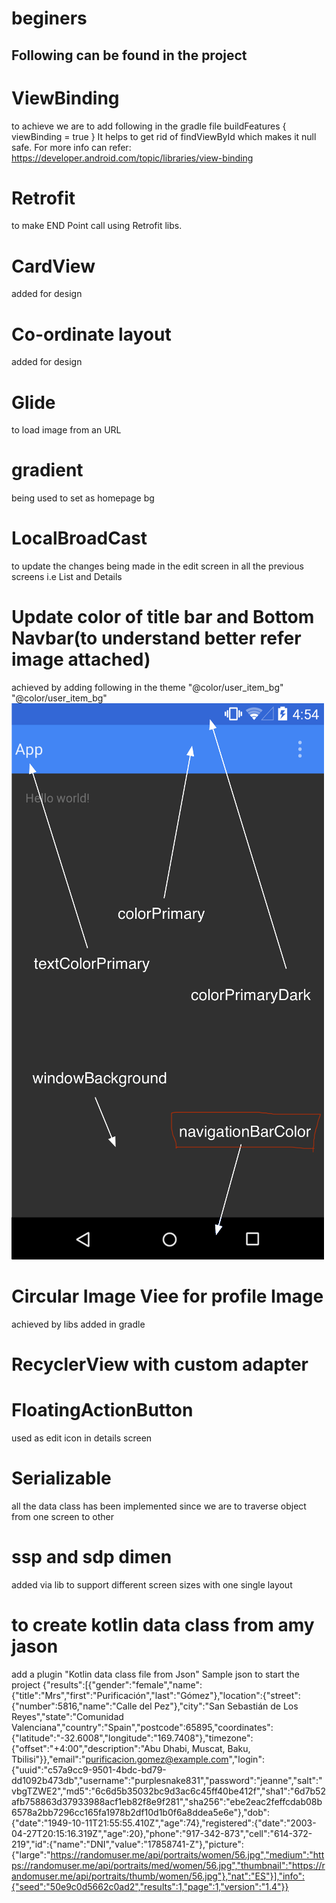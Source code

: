 # beginers

Following can be found in the project
-------------------------------------

# ViewBinding 
to achieve we are to add following in the gradle file
buildFeatures {
viewBinding = true
}
It helps to get rid of findViewById which makes it null safe.
For more info can refer:
https://developer.android.com/topic/libraries/view-binding

# Retrofit
to make END Point call using Retrofit libs.

# CardView
 added for design

# Co-ordinate layout
added for design

# Glide
to load image from an URL

# gradient
being used to set as homepage bg

# LocalBroadCast
to update the changes being made in the edit screen in all the previous screens i.e List and Details

# Update color of title bar and Bottom Navbar(to understand better refer image attached)
achieved by adding following in the theme
"<item name="colorSecondary">@color/user_item_bg</item>"
"<item name="android:navigationBarColor">@color/user_item_bg</item>"
<img src="B8ph4.png"/>

# Circular Image Viee for profile Image
achieved by libs added in gradle

# RecyclerView with custom adapter

# FloatingActionButton
used as edit icon in details screen

# Serializable
all the data class has been implemented since we are to traverse object from one screen to other

# ssp and sdp dimen 
added via lib to support different screen sizes with one single layout

# to create kotlin data class from amy jason
add a plugin "Kotlin data class file from Json"
Sample json to start the project
{"results":[{"gender":"female","name":{"title":"Mrs","first":"Purificación","last":"Gómez"},"location":{"street":{"number":5816,"name":"Calle del Pez"},"city":"San Sebastián de Los Reyes","state":"Comunidad Valenciana","country":"Spain","postcode":65895,"coordinates":{"latitude":"-32.6008","longitude":"169.7408"},"timezone":{"offset":"+4:00","description":"Abu Dhabi, Muscat, Baku, Tbilisi"}},"email":"purificacion.gomez@example.com","login":{"uuid":"c57a9cc9-9501-4bdc-bd79-dd1092b473db","username":"purplesnake831","password":"jeanne","salt":"vbgTZWE2","md5":"6c6d5b35032bc9d3ac6c45ff40be412f","sha1":"6d7b52afb758863d37933988acf1eb82f8e9f281","sha256":"ebe2eac2feffcdab08b6578a2bb7296cc165fa1978b2df10d1b0f6a8ddea5e6e"},"dob":{"date":"1949-10-11T21:55:55.410Z","age":74},"registered":{"date":"2003-04-27T20:15:16.319Z","age":20},"phone":"917-342-873","cell":"614-372-219","id":{"name":"DNI","value":"17858741-Z"},"picture":{"large":"https://randomuser.me/api/portraits/women/56.jpg","medium":"https://randomuser.me/api/portraits/med/women/56.jpg","thumbnail":"https://randomuser.me/api/portraits/thumb/women/56.jpg"},"nat":"ES"}],"info":{"seed":"50e9c0d5662c0ad2","results":1,"page":1,"version":"1.4"}}


